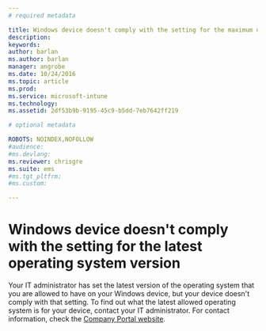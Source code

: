 ```yaml
---
# required metadata

title: Windows device doesn't comply with the setting for the maximum operating system version | Microsoft Intune
description:
keywords:
author: barlanms.author: barlan
manager: angrobe
ms.date: 10/24/2016
ms.topic: article
ms.prod:
ms.service: microsoft-intune
ms.technology:
ms.assetid: 2df53b9b-9195-45c9-b5dd-7eb7642ff219

# optional metadata

ROBOTS: NOINDEX,NOFOLLOW
#audience:
#ms.devlang:
ms.reviewer: chrisgre
ms.suite: ems
#ms.tgt_pltfrm:
#ms.custom:

---
```



# Windows device doesn't comply with the setting for the latest operating system version

Your IT administrator has set the latest version of the operating system that you are allowed to have on your Windows device, but your device doesn't comply with that setting. To find out what the latest allowed operating system is for your device, contact your IT administrator. For contact information, check the [Company Portal website](http://portal.manage.microsoft.com).
